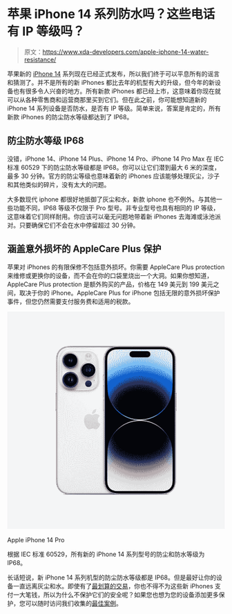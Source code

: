 # 苹果 iPhone 14 系列防水吗？这些电话有 IP 等级吗？

> 原文：<https://www.xda-developers.com/apple-iphone-14-water-resistance/>

苹果新的 [iPhone 14](https://www.xda-developers.com/apple-iphone-14/) 系列现在已经正式发布，所以我们终于可以平息所有的谣言和猜测了。并不是所有的新 iPhones 都比去年的机型有大的升级，但今年的新设备也有很多令人兴奋的地方。所有新款 iPhones 都已经上市，这意味着你现在就可以从各种零售商和运营商那里买到它们。但在此之前，你可能想知道新的 iPhone 14 系列设备是否防水，是否有 IP 等级。简单来说，答案是肯定的，所有新款 iPhones 的防尘防水等级都达到了 IP68。

## 防尘防水等级 IP68

没错，iPhone 14、iPhone 14 Plus、iPhone 14 Pro、iPhone 14 Pro Max 在 IEC 标准 60529 下的防尘防水等级都是 IP68。你可以让它们潜到最大 6 米的深度，最多 30 分钟。官方的防尘等级也意味着新的 iPhones 应该能够处理灰尘，沙子和其他类似的碎片，没有太大的问题。

大多数现代 iphone 都很好地抵御了灰尘和水，新款 iphone 也不例外。与其他一些功能不同，IP68 等级不仅限于 Pro 型号。非专业型号也具有相同的 IP 等级，这意味着它们同样耐用。你应该可以毫无问题地带着新 iPhones 去海滩或泳池派对。只要确保它们不会在水中停留超过 30 分钟。

## 涵盖意外损坏的 AppleCare Plus 保护

苹果对 iPhones 的有限保修不包括意外损坏。你需要 AppleCare Plus protection 来维修或更换你的设备，而不会在你的口袋里烧出一个大洞。如果你想知道，AppleCare Plus protection 是额外购买的产品，价格在 149 美元到 199 美元之间，取决于你的 iPhone。AppleCare Plus for iPhone 包括无限的意外损坏保护事件，但您仍然需要支付服务费和适用的税款。

 <picture>![The iPhone 14 Pro packs powerful A16 Bionic chipset, a new camera system, and a pill-shaped notch with Dynamic Island.](img/632c8f637614d9fe7144eb3eaa7990ce.png)</picture> 

Apple iPhone 14 Pro

根据 IEC 标准 60529，所有新的 iPhone 14 系列型号的防尘和防水等级为 IP68。

长话短说，新 iPhone 14 系列机型的防尘防水等级都是 IP68。但是最好让你的设备一直远离灰尘和水。即使有了[最划算的交易](https://www.xda-developers.com/best-apple-iphone-14-deals/)，你也不得不为这些新 iPhones 支付一大笔钱，所以为什么不保护它们的安全呢？如果您也想为您的设备添加更多保护，您可以随时访问我们收集的[最佳案例](https://www.xda-developers.com/best-apple-iphone-14-cases/)。